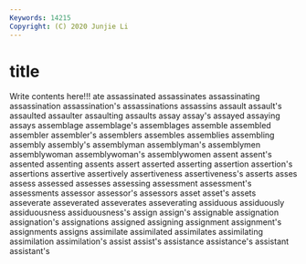 ```yaml
---
Keywords: 14215
Copyright: (C) 2020 Junjie Li
---
```


# title

Write contents here!!!
ate 
assassinated 
assassinates 
assassinating 
assassination 
assassination's 
assassinations 
assassins
assault 
assault's 
assaulted 
assaulter 
assaulting 
assaults 
assay 
assay's 
assayed 
assaying
assays 
assemblage 
assemblage's 
assemblages 
assemble 
assembled 
assembler 
assembler's 
assemblers 
assembles
assemblies 
assembling 
assembly 
assembly's 
assemblyman 
assemblyman's 
assemblymen 
assemblywoman 
assemblywoman's 
assemblywomen
assent 
assent's 
assented 
assenting 
assents 
assert 
asserted 
asserting 
assertion 
assertion's
assertions 
assertive 
assertively 
assertiveness 
assertiveness's 
asserts 
asses 
assess 
assessed 
assesses
assessing 
assessment 
assessment's 
assessments 
assessor 
assessor's 
assessors 
asset 
asset's 
assets
asseverate 
asseverated 
asseverates 
asseverating 
assiduous 
assiduously 
assiduousness 
assiduousness's 
assign 
assign's
assignable 
assignation 
assignation's 
assignations 
assigned 
assigning 
assignment 
assignment's 
assignments 
assigns
assimilate 
assimilated 
assimilates 
assimilating 
assimilation 
assimilation's 
assist 
assist's 
assistance 
assistance's
assistant 
assistant's 
